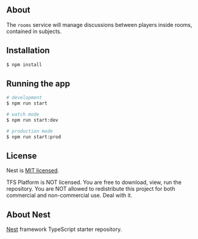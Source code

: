## About

The `rooms` service will manage discussions between players inside rooms, contained in subjects.

## Installation

```bash
$ npm install
```

## Running the app

```bash
# development
$ npm run start

# watch mode
$ npm run start:dev

# production mode
$ npm run start:prod
```

## License

Nest is [MIT licensed](LICENSE).

TFS Platform is NOT licensed. You are free to download, view, run the repository. You are NOT allowed to redistribute this project for both commercial and non-commercial use. Deal with it.

## About Nest

[Nest](https://github.com/nestjs/nest) framework TypeScript starter repository.
